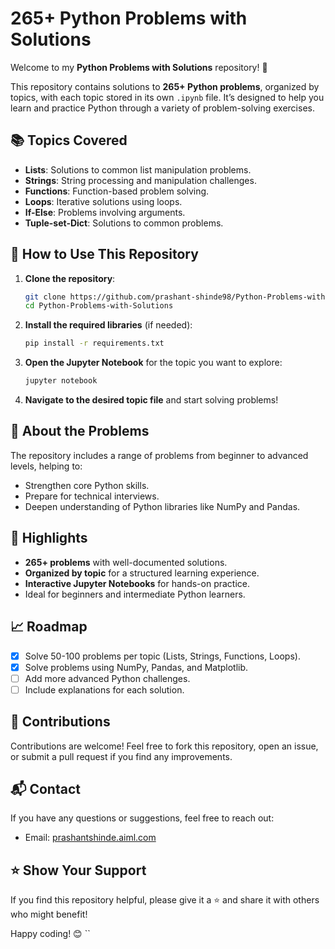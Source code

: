 # 265+ Python Problems with Solutions

Welcome to my **Python Problems with Solutions** repository! 🚀

This repository contains solutions to **265+ Python problems**, organized by topics, with each topic stored in its own `.ipynb` file. It’s designed to help you learn and practice Python through a variety of problem-solving exercises.

## 📚 Topics Covered

- **Lists**: Solutions to common list manipulation problems.
- **Strings**: String processing and manipulation challenges.
- **Functions**: Function-based problem solving.
- **Loops**: Iterative solutions using loops.
- **If-Else**: Problems involving arguments.
- **Tuple-set-Dict**: Solutions to common problems.

## 📝 How to Use This Repository

1. **Clone the repository**:
    ```bash
    git clone https://github.com/prashant-shinde98/Python-Problems-with-Solutions.git
    cd Python-Problems-with-Solutions
    ```

2. **Install the required libraries** (if needed):
    ```bash
    pip install -r requirements.txt
    ```

3. **Open the Jupyter Notebook** for the topic you want to explore:
    ```bash
    jupyter notebook
    ```

4. **Navigate to the desired topic file** and start solving problems!

## 🧠 About the Problems

The repository includes a range of problems from beginner to advanced levels, helping to:

- Strengthen core Python skills.
- Prepare for technical interviews.
- Deepen understanding of Python libraries like NumPy and Pandas.

## 🌟 Highlights

- **265+ problems** with well-documented solutions.
- **Organized by topic** for a structured learning experience.
- **Interactive Jupyter Notebooks** for hands-on practice.
- Ideal for beginners and intermediate Python learners.

## 📈 Roadmap

- [x] Solve 50-100 problems per topic (Lists, Strings, Functions, Loops).
- [x] Solve problems using NumPy, Pandas, and Matplotlib.
- [ ] Add more advanced Python challenges.
- [ ] Include explanations for each solution.

## 🤝 Contributions

Contributions are welcome! Feel free to fork this repository, open an issue, or submit a pull request if you find any improvements.

## 📬 Contact

If you have any questions or suggestions, feel free to reach out:

- Email: [prashantshinde.aiml.com](prashantshinde.aiml@gmail.com)

## ⭐️ Show Your Support

If you find this repository helpful, please give it a ⭐️ and share it with others who might benefit!

Happy coding! 😊
``

